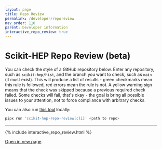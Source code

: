 ```yaml
---
layout: page
title: Repo Review
permalink: /developer/reporeview
nav_order: 110
parent: Developer information
interactive_repo_review: true
---
```


# Scikit-HEP Repo Review (beta)

You can check the style of a GitHub repository below. Enter any repository, such
as `scikit-hep/hist`, and the branch you want to check, such as `main` (it must
exist). This will produce a list of results - green checkmarks mean this rule is
followed, red errors mean the rule is not. A yellow warning sign means that the
check was skipped because a previous required check failed. Some checks will
fail, that's okay - the goal is bring all possible issues to your attention, not
to force compliance with arbitrary checks.

You can also run [this tool](https://github.com/henryiii/scikit-hep-repo-review)
locally:

```bash
pipx run 'scikit-hep-repo-review[cli]' <path to repo>
```

---

{% include interactive_repo_review.html %}

[Open in new page](https://henryiii.github.io/scikit-hep-repo-review/).
